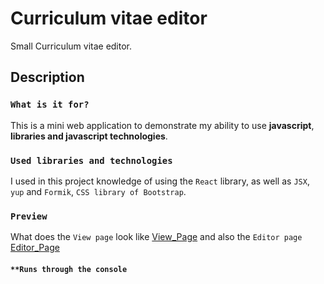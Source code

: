 # Curriculum vitae editor

Small Curriculum vitae editor.

## Description

### `What is it for?`

This is a mini web application to demonstrate my ability to use **javascript**, **libraries and javascript technologies**.

### `Used libraries and technologies`

I used in this project knowledge of using the `React` library, as well as `JSX`, `yup` and `Formik`, `CSS library of Bootstrap`.

### `Preview`

What does the `View page` look like [View_Page](preview/curriculum-vitae-view-page.png)
and also the `Editor page` [Editor_Page](preview/curriculum-vitae-editor-page.png)

#### `**Runs through the console`

